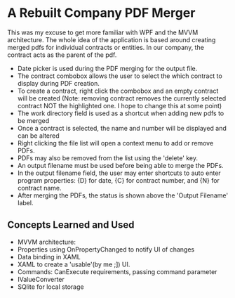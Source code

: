 # A Rebuilt Company PDF Merger

This was my excuse to get more familiar with WPF and the MVVM architecture.
The whole idea of the application is based around creating merged pdfs for
individual contracts or entities. In our company, the contract acts as the parent of the pdf.

- Date picker is used during the PDF merging for the output file.
- The contract combobox allows the user to select the which contract to display during PDF creation.
- To create a contract, right click the combobox and an empty contract will be created (Note: removing contract removes the currently selected contract NOT the highlighted one. I hope to change this at some point)
- The work directory field is used as a shortcut when adding new pdfs to be merged
- Once a contract is selected, the name and number will be displayed and can be altered
- Right clicking the file list will open a context menu to add or remove PDFs. 
- PDFs may also be removed from the list using the 'delete' key.
- An output filename must be used before being able to merge the PDFs.
- In the output filename field, the user may enter shortcuts to auto enter program properties: {D} for date, {C} for contract number, and {N} for contract name.
- After merging the PDFs, the status is shown above the 'Output Filename' label.

## Concepts Learned and Used
- MVVM architecture: 
- Properties using OnPropertyChanged to notify UI of changes
- Data binding in XAML
- XAML to create a 'usable'(by me ;]) UI.
- Commands: CanExecute requirements, passing command parameter
- IValueConverter
- SQlite for local storage



